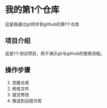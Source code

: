 # 我的第1个仓库

这是我通过git同步到github的第1个仓库

## 项目介绍

这是1个测试项目，用于演示git与github的使用流程。

## 操作步骤

1. 克隆仓库
2. 修改文件
3. 提交修改
4. 推送到远程仓库